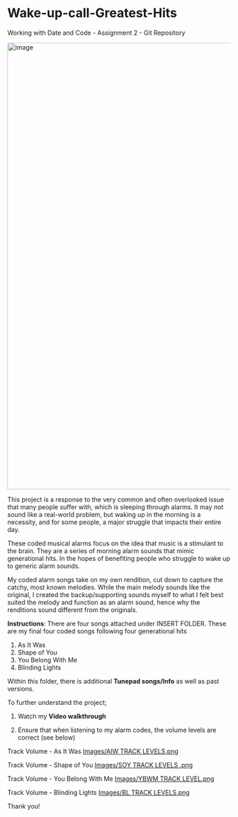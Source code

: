 # Wake-up-call-Greatest-Hits
Working with Date and Code - Assignment 2 - Git Repository

<img width="1796" height="1008" alt="image" src="https://github.com/user-attachments/assets/ea57ead6-3ad4-422f-856c-5cf0fe178b79" />

This project is a response to the very common and often overlooked issue that many people suffer with, which is sleeping through alarms. It may not sound like a real-world problem, but waking up in the morning is a necessity, and for some people, a major struggle that impacts their entire day. 

These coded musical alarms focus on the idea that music is a stimulant to the brain. They are a series of morning alarm sounds that mimic generational hits. In the hopes of benefiting people who struggle to wake up to generic alarm sounds. 

My coded alarm songs take on my own rendition, cut down to capture the catchy, most known melodies. While the main melody sounds like the original, I created the backup/supporting sounds myself to what I felt best suited the melody and function as an alarm sound, hence why the renditions sound different from the originals. 

**Instructions**: 
There are four songs attached under INSERT FOLDER. These are my final four coded songs following four generational hits
1. As It Was
2. Shape of You
3. You Belong With Me
4. Blinding Lights

Within this folder, there is additional **Tunepad songs/Info** as well as past versions. 

To further understand the project; 

1. Watch my **Video walkthrough**

2. Ensure that when listening to my alarm codes, the volume levels are correct (see below)

Track Volume - As It Was 
[Images/AIW TRACK LEVELS.png](https://github.com/Keelyannfinn/Wake-up-call-Greatest-Hits/blob/1c3420eef3a408a3c4e06d6e7f1c9e5aa1457b7c/Images/AIW%20TRACK%20LEVELS.png)

Track Volume - Shape of You
[Images/SOY TRACK LEVELS .png](https://github.com/Keelyannfinn/Wake-up-call-Greatest-Hits/blob/1c3420eef3a408a3c4e06d6e7f1c9e5aa1457b7c/Images/SOY%20TRACK%20LEVELS%20.png)

Track Volume - You Belong With Me 
[Images/YBWM TRACK LEVEL.png](https://github.com/Keelyannfinn/Wake-up-call-Greatest-Hits/blob/5e1050e56baa0923063d71c7aa1fc5edc4b41110/Images/YBWM%20TRACK%20LEVEL.png)

Track Volume - Blinding Lights
[Images/BL TRACK LEVELS.png](https://github.com/Keelyannfinn/Wake-up-call-Greatest-Hits/blob/1c3420eef3a408a3c4e06d6e7f1c9e5aa1457b7c/Images/BL%20TRACK%20LEVELS.png)


Thank you!
